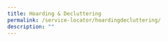 ```yaml
---
title: Hoarding & Decluttering
permalink: /service-locator/hoardingdecluttering/
description: ""
---
```

